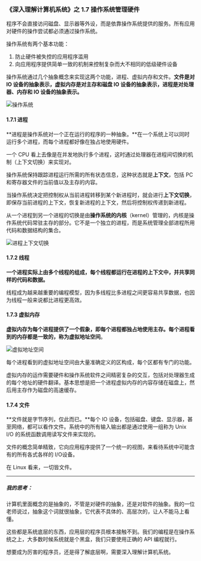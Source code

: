 ### 《深入理解计算机系统》之 1.7 操作系统管理硬件

程序不会直接访问磁盘、显示器等外设，而是依靠操作系统提供的服务。所有应用对硬件的操作尝试都必须通过操作系统。

操作系统有两个基本功能：

1. 防止硬件被失控的应用程序滥用
2. 向应用程序提供简单一致的机制来控制复杂而大不相同的低级硬件设备

操作系统通过几个抽象概念来实现这两个功能，进程、虚拟内存和文件。**文件是对 IO 设备的抽象表示，虚拟内存是对主存和磁盘 IO 设备的抽象表示，进程是对处理器、内存和 IO 设备的抽象表示。**

![操作系统](https://richie-storage.oss-cn-hangzhou.aliyuncs.com/img/Jietu20190115-075436.jpg)

#### 1.7.1 进程

**进程是操作系统对一个正在运行的程序的一种抽象。**在一个系统上可以同时运行多个进程，而每个进程都好像在独占地使用硬件。

一个 CPU 看上去像是在并发地执行多个进程，这时通过处理器在进程间切换的机制（上下文切换）来实现对。

操作系统保持跟踪进程运行所需的所有状态信息，这种状态就是**上下文**，包括 PC 和寄存器文件的当前值以及主存的内容。

当操作系统决定把控制权从当前进程转移到某个新进程时，就会进行**上下文切换**，即保存当前进程的上下文，恢复新进程的上下文，然后将控制权传递到新进程。

从一个进程到另一个进程的切换是由**操作系统的内核**（kernel）管理的，内核是操作系统代码常驻主存的部分。它不是一个独立的进程，而是系统管理全部进程所用代码和数据结构的集合。

![进程上下文切换](https://richie-storage.oss-cn-hangzhou.aliyuncs.com/img/Jietu20190115-075513.jpg)

#### 1.7.2 线程

**一个进程实际上由多个线程的组成，每个线程都运行在进程的上下文中，并共享同样的代码和数据。**

线程成为越来越重要的编程模型，因为多线程比多进程之间更容易共享数据，也因为线程一般来说都比进程更高效。

#### 1.7.3 虚拟内存

**虚拟内存为每个进程提供了一个假象，即每个进程都独占地使用主存。**每个进程看到的内存都是一致的，称为**虚拟地址空间**。

![虚拟地址空间](https://richie-storage.oss-cn-hangzhou.aliyuncs.com/img/Jietu20190115-075538.jpg)

每个进程看到的虚拟地址空间由大量准确定义的区构成，每个区都有专门的功能。



虚拟内存的运作需要硬件和操作系统软件之间精密复杂的交互，包括对处理器生成的每个地址的硬件翻译。基本思想是把一个进程虚拟内存的内容存储在磁盘上，然后用主存作为磁盘的高速缓存。

#### 1.7.4 文件

**文件就是字节序列，仅此而已。**每个 IO 设备，包括磁盘、键盘、显示器，甚至网络，都可以看作文件。系统中的所有输入输出都是通过使用一组称为 Unix I/O 的系统函数调用读写文件来实现的。

文件的概念简单精致，它向应用程序提供了一个统一的视图，来看待系统中可能含有的所有各式各样的 I/O设备。

在 Linux 看来，一切皆文件。

------

##### 我的思考：

计算机里面概念的是抽象的，不管是对硬件的抽象，还是对软件的抽象。我的一位老师说过，抽象这个词就很抽象，它代表不具体的、高层次的，让人不能马上看懂。

这些都是系统底层的东西，应用层的程序员根本接触不到。我们的编程是在操作系统之上，大多数时候系统就是个黑盒，我们只要使用正确的 API 编程就行。

想要成为厉害的程序员，还是得了解底层啊，需要深入理解计算机系统。

